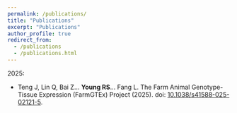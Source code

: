 ```yaml
---
permalink: /publications/
title: "Publications"
excerpt: "Publications"
author_profile: true
redirect_from: 
  - /publications
  - /publications.html
---
```


2025:  
* Teng J, Lin Q, Bai Z… **Young RS**… Fang L. The Farm Animal Genotype-Tissue Expression (FarmGTEx) Project (2025). doi: [10.1038/s41588-025-02121-5](https://doi.org/10.1038/s41588-025-02121-5).
